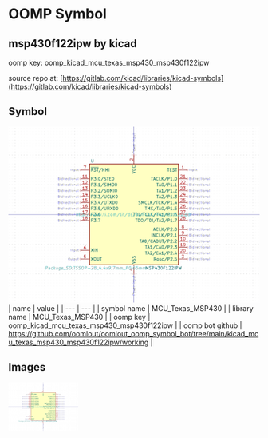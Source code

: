 # OOMP Symbol  
## msp430f122ipw  by kicad  
  
oomp key: oomp_kicad_mcu_texas_msp430_msp430f122ipw  
  
source repo at: [https://gitlab.com/kicad/libraries/kicad-symbols](https://gitlab.com/kicad/libraries/kicad-symbols)  
## Symbol  
  
[![working.png](working_600.png)](working.png)  
| name | value | 
| --- | --- | 
| symbol name | MCU_Texas_MSP430 | 
| library name | MCU_Texas_MSP430 | 
| oomp key | oomp_kicad_mcu_texas_msp430_msp430f122ipw | 
| oomp bot github | https://github.com/oomlout/oomlout_oomp_symbol_bot/tree/main/kicad_mcu_texas_msp430_msp430f122ipw/working | 
## Images  
  
[![working.png](working_140.png)](working.png)  

